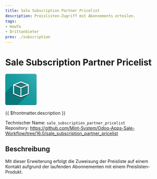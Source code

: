 ```yaml
---
title: Sale Subscription Partner Pricelist
description: Preislisten-Zugriff mit Abonnements erteilen.
tags:
- HowTo
- Drittanbieter
prev: ./subscription
---
```

# Sale Subscription Partner Pricelist
![icon_oms_box](attachments/icon_oms_box.png)

{{ $frontmatter.description }}

Technischer Name: `sale_subscription_partner_pricelist`\
Repository: <https://github.com/Mint-System/Odoo-Apps-Sale-Workflow/tree/16.0/sale_subscription_partner_pricelist>

## Beschreibung

Mit dieser Erweiterung erfolgt die Zuweisung der Preisliste auf einem Kontakt aufgrund der laufenden Abonnementen mit einem Preislisten-Produkt.
